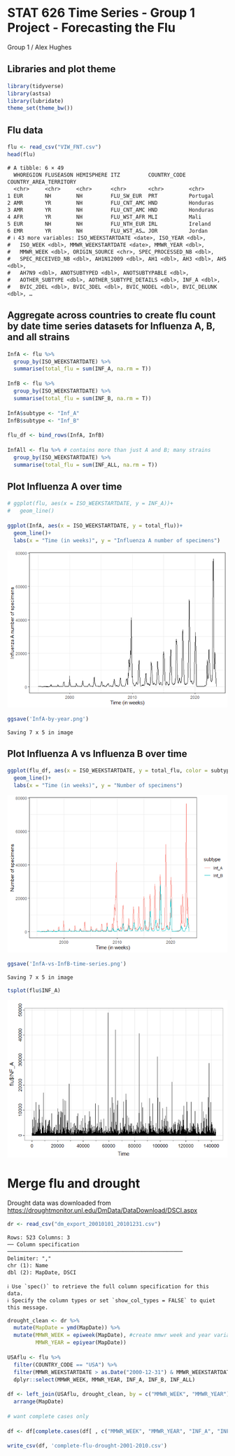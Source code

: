 STAT 626 Time Series - Group 1 Project - Forecasting the Flu
================
Group 1 / Alex Hughes

## Libraries and plot theme

``` r
library(tidyverse)
library(astsa)
library(lubridate)
theme_set(theme_bw())
```

## Flu data

``` r
flu <- read_csv("VIW_FNT.csv")
head(flu)
```

    # A tibble: 6 × 49
      WHOREGION FLUSEASON HEMISPHERE ITZ         COUNTRY_CODE COUNTRY_AREA_TERRITORY
      <chr>     <chr>     <chr>      <chr>       <chr>        <chr>                 
    1 EUR       NH        NH         FLU_SW_EUR  PRT          Portugal              
    2 AMR       YR        NH         FLU_CNT_AMC HND          Honduras              
    3 AMR       YR        NH         FLU_CNT_AMC HND          Honduras              
    4 AFR       YR        NH         FLU_WST_AFR MLI          Mali                  
    5 EUR       NH        NH         FLU_NTH_EUR IRL          Ireland               
    6 EMR       YR        NH         FLU_WST_AS… JOR          Jordan                
    # ℹ 43 more variables: ISO_WEEKSTARTDATE <date>, ISO_YEAR <dbl>,
    #   ISO_WEEK <dbl>, MMWR_WEEKSTARTDATE <date>, MMWR_YEAR <dbl>,
    #   MMWR_WEEK <dbl>, ORIGIN_SOURCE <chr>, SPEC_PROCESSED_NB <dbl>,
    #   SPEC_RECEIVED_NB <dbl>, AH1N12009 <dbl>, AH1 <dbl>, AH3 <dbl>, AH5 <dbl>,
    #   AH7N9 <dbl>, ANOTSUBTYPED <dbl>, ANOTSUBTYPABLE <dbl>,
    #   AOTHER_SUBTYPE <dbl>, AOTHER_SUBTYPE_DETAILS <dbl>, INF_A <dbl>,
    #   BVIC_2DEL <dbl>, BVIC_3DEL <dbl>, BVIC_NODEL <dbl>, BVIC_DELUNK <dbl>, …

## Aggregate across countries to create flu count by date time series datasets for Influenza A, B, and all strains

``` r
InfA <- flu %>% 
  group_by(ISO_WEEKSTARTDATE) %>%
  summarise(total_flu = sum(INF_A, na.rm = T))

InfB <- flu %>%
  group_by(ISO_WEEKSTARTDATE) %>%
  summarise(total_flu = sum(INF_B, na.rm = T))

InfA$subtype <- "Inf_A"
InfB$subtype <- "Inf_B"

flu_df <- bind_rows(InfA, InfB)

InfAll <- flu %>% # contains more than just A and B; many strains
  group_by(ISO_WEEKSTARTDATE) %>%
  summarise(total_flu = sum(INF_ALL, na.rm = T))
```

## Plot Influenza A over time

``` r
# ggplot(flu, aes(x = ISO_WEEKSTARTDATE, y = INF_A))+
#   geom_line()

ggplot(InfA, aes(x = ISO_WEEKSTARTDATE, y = total_flu))+
  geom_line()+
  labs(x = "Time (in weeks)", y = "Influenza A number of specimens")
```

![](flu-forecast_files/figure-gfm/infA%20over%20time-1.png)

``` r
ggsave('InfA-by-year.png')
```

    Saving 7 x 5 in image

## Plot Influenza A vs Influenza B over time

``` r
ggplot(flu_df, aes(x = ISO_WEEKSTARTDATE, y = total_flu, color = subtype))+
  geom_line()+
  labs(x = "Time (in weeks)", y = "Number of specimens")
```

![](flu-forecast_files/figure-gfm/infA%20and%20infB%20over%20time-1.png)

``` r
ggsave('InfA-vs-InfB-time-series.png')
```

    Saving 7 x 5 in image

``` r
tsplot(flu$INF_A)
```

![](flu-forecast_files/figure-gfm/unnamed-chunk-3-1.png)

# Merge flu and drought

Drought data was downloaded from
https://droughtmonitor.unl.edu/DmData/DataDownload/DSCI.aspx

``` r
dr <- read_csv("dm_export_20010101_20101231.csv")
```

    Rows: 523 Columns: 3
    ── Column specification ────────────────────────────────────────────────────────
    Delimiter: ","
    chr (1): Name
    dbl (2): MapDate, DSCI

    ℹ Use `spec()` to retrieve the full column specification for this data.
    ℹ Specify the column types or set `show_col_types = FALSE` to quiet this message.

``` r
drought_clean <- dr %>%
  mutate(MapDate = ymd(MapDate)) %>%
  mutate(MMWR_WEEK = epiweek(MapDate), #create mmwr week and year variables for matching w/ flu dataset
         MMWR_YEAR = epiyear(MapDate))

USAflu <- flu %>%
  filter(COUNTRY_CODE == "USA") %>%
  filter(MMWR_WEEKSTARTDATE > as.Date("2000-12-31") & MMWR_WEEKSTARTDATE <= as.Date("2010-12-31")) %>%
  dplyr::select(MMWR_WEEK, MMWR_YEAR, INF_A, INF_B, INF_ALL)

df <- left_join(USAflu, drought_clean, by = c("MMWR_WEEK", "MMWR_YEAR")) %>%
  arrange(MapDate)

# want complete cases only

df <- df[complete.cases(df[ , c("MMWR_WEEK", "MMWR_YEAR", "INF_A", "INF_B", "INF_ALL", "DSCI")]), ] 

write_csv(df, 'complete-flu-drought-2001-2010.csv')
```
